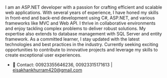 I am an ASP.NET developer with a passion for crafting efficient and scalable web applications. With several years of experience, I have honed my skills in front-end and back-end development using C#, ASP.NET, and various frameworks like MVC and Web API. I thrive in collaborative environments and enjoy tackling complex problems to deliver robust solutions. My expertise also extends to database management with SQL Server and entity framework. As a committed learner, I stay updated with the latest technologies and best practices in the industry. Currently seeking exciting opportunities to contribute to innovative projects and leverage my skills to create exceptional user experiences.
- 📧 Contact: 00923355646236, 00923315171613 | eisakhankhurram420@gmail.com

<!---
MuhammadEasa/MuhammadEasa is a ✨ special ✨ repository because its `README.md` (this file) appears on your GitHub profile.
You can click the Preview link to take a look at your changes.
--->
